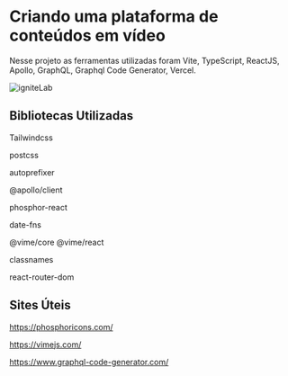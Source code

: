# Criando uma plataforma de conteúdos em vídeo 

Nesse projeto as ferramentas utilizadas foram Vite, TypeScript, ReactJS, Apollo, GraphQL, Graphql Code Generator, Vercel.

![igniteLab](https://user-images.githubusercontent.com/82118386/175779364-bb9e6dbe-dc85-4f8e-ba3e-a319bcd811f7.png)

## Bibliotecas Utilizadas
Tailwindcss

postcss

autoprefixer

@apollo/client

phosphor-react

date-fns

@vime/core @vime/react 

classnames

react-router-dom

## Sites Úteis
https://phosphoricons.com/

https://vimejs.com/

https://www.graphql-code-generator.com/



